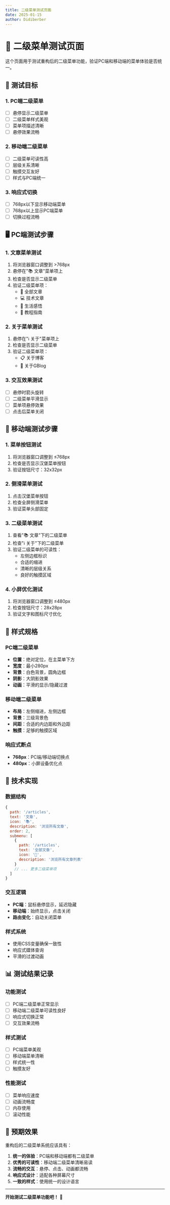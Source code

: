 ```yaml
---
title: 二级菜单测试页面
date: 2025-01-15
author: Didiberber
---
```


# 🧪 二级菜单测试页面

这个页面用于测试重构后的二级菜单功能，验证PC端和移动端的菜单体验是否统一。

## 🎯 测试目标

### 1. PC端二级菜单
- [ ] 悬停显示二级菜单
- [ ] 二级菜单样式美观
- [ ] 菜单项描述清晰
- [ ] 悬停效果流畅

### 2. 移动端二级菜单
- [ ] 二级菜单可读性高
- [ ] 层级关系清晰
- [ ] 触摸交互友好
- [ ] 样式与PC端统一

### 3. 响应式切换
- [ ] 768px以下显示移动端菜单
- [ ] 768px以上显示PC端菜单
- [ ] 切换过程流畅

## 🖥️ PC端测试步骤

### 1. 文章菜单测试
1. 将浏览器窗口调整到 >768px
2. 悬停在"📚 文章"菜单项上
3. 检查是否显示二级菜单
4. 验证二级菜单项：
   - 📖 全部文章
   - 💻 技术文章
   - 🌟 生活感悟
   - 📝 教程指南

### 2. 关于菜单测试
1. 悬停在"ℹ️ 关于"菜单项上
2. 检查是否显示二级菜单
3. 验证二级菜单项：
   - 📋 关于博客
   - 🔧 关于GBlog

### 3. 交互效果测试
- [ ] 悬停时箭头旋转
- [ ] 二级菜单平滑显示
- [ ] 菜单项悬停效果
- [ ] 点击后菜单关闭

## 📱 移动端测试步骤

### 1. 菜单按钮测试
1. 将浏览器窗口调整到 ≤768px
2. 检查是否显示汉堡菜单按钮
3. 验证按钮尺寸：32x32px

### 2. 侧滑菜单测试
1. 点击汉堡菜单按钮
2. 检查全屏侧滑菜单
3. 验证菜单头部固定

### 3. 二级菜单测试
1. 查看"📚 文章"下的二级菜单
2. 检查"ℹ️ 关于"下的二级菜单
3. 验证二级菜单的可读性：
   - 左侧边框标识
   - 合适的缩进
   - 清晰的层级关系
   - 良好的触摸区域

### 4. 小屏优化测试
1. 将浏览器窗口调整到 ≤480px
2. 检查按钮尺寸：28x28px
3. 验证文字和图标尺寸优化

## 🎨 样式规格

### PC端二级菜单
- **位置**：绝对定位，在主菜单下方
- **宽度**：最小280px
- **背景**：白色背景，圆角边框
- **阴影**：大阴影效果
- **动画**：平滑的显示/隐藏过渡

### 移动端二级菜单
- **布局**：左侧缩进，左侧边框
- **背景**：三级背景色
- **间距**：合适的内边距和外边距
- **触摸**：足够的触摸区域

### 响应式断点
- **768px**：PC端/移动端切换点
- **480px**：小屏设备优化点

## 🔧 技术实现

### 数据结构
```javascript
{
  path: '/articles',
  text: '文章',
  icon: '📚',
  description: '浏览所有文章',
  order: 2,
  submenu: [
    {
      path: '/articles',
      text: '全部文章',
      icon: '📖',
      description: '浏览所有文章列表'
    }
    // ... 更多二级菜单项
  ]
}
```

### 交互逻辑
- **PC端**：鼠标悬停显示，延迟隐藏
- **移动端**：始终显示，点击关闭
- **路由变化**：自动关闭菜单

### 样式系统
- 使用CSS变量确保一致性
- 响应式媒体查询
- 平滑的过渡动画

## 📊 测试结果记录

### 功能测试
- [ ] PC端二级菜单正常显示
- [ ] 移动端二级菜单可读性良好
- [ ] 响应式切换正常
- [ ] 交互效果流畅

### 样式测试
- [ ] PC端菜单美观
- [ ] 移动端菜单清晰
- [ ] 样式统一性
- [ ] 触摸友好

### 性能测试
- [ ] 菜单响应速度
- [ ] 动画流畅度
- [ ] 内存使用
- [ ] 滚动性能

## 🎉 预期效果

重构后的二级菜单系统应该具有：

1. **统一的体验**：PC端和移动端都有二级菜单
2. **优秀的可读性**：移动端二级菜单清晰易读
3. **流畅的交互**：悬停、点击、动画都流畅
4. **响应式设计**：适配各种屏幕尺寸
5. **一致的样式**：使用统一的设计语言

---

**开始测试二级菜单功能吧！** 🚀
